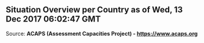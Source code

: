 ## Situation Overview per Country as of Wed, 13 Dec 2017 06:02:47 GMT

Source: **ACAPS (Assessment Capacities Project) - https://www.acaps.org**